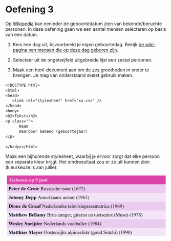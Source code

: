 # Oefening 3

Op [Wikipedia](https://nl.wikipedia.org/) kan eenieder de geboortedatum zien van bekende/beruchte personen. In deze oefening gaan we een aantal mensen selecteren op basis van een datum.

1. Kies een dag uit, bijvoorbeeld je eigen geboortedag. Bekijk [de wiki-pagina van mensen die op deze dag geboren zijn](https://nl.wikipedia.org/wiki/9_juni). 

2. Selecteer uit de ongetwijfeld uitgebreide lijst een zestal personen.

3. Maak een html-document aan om de zes grootheden in onder te brengen. Je mag van onderstaand skelet gebruik maken.

```
<!DOCTYPE html>
<html>
<head>
   <link rel="stylesheet" href="xx.css" />
</head>
<body>
<h2>Tekst</h2>
<p class="">
      Naam
      Waardoor bekend (geboortejaar)
</p>

</body></html>
```

Maak een bijhorende stylesheet, waarbij je ervoor zorgt dat elke persoon een separate kleur krijgt. Het eindresultaat zou er zo uit kunnen zien (kleurkeuze is aan jullie):

![Mogelijk resultaat van oefening 3](imgs/oefening3.png)
